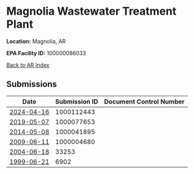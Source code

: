# Magnolia Wastewater Treatment Plant

**Location:** Magnolia, AR

**EPA Facility ID:** 100000086033

[Back to AR Index](../../index.md)

## Submissions

| Date | Submission ID | Document Control Number |
|------|--------------|-------------------------|
| [2024-04-16](submissions/1000112443.md) | 1000112443 |  |
| [2019-05-07](submissions/1000077653.md) | 1000077653 |  |
| [2014-05-08](submissions/1000041895.md) | 1000041895 |  |
| [2009-06-11](submissions/1000004680.md) | 1000004680 |  |
| [2004-06-18](submissions/33253.md) | 33253 |  |
| [1999-06-21](submissions/6902.md) | 6902 |  |
